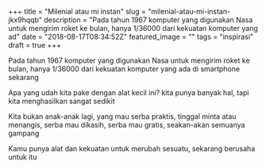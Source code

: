 +++
title = "Milenial atau mi instan"
slug = "milenial-atau-mi-instan-jkx9hqqb"
description = "Pada tahun 1967 komputer yang digunakan Nasa untuk mengirim roket ke bulan, hanya 1/36000 dari kekuatan komputer yang ad"
date = "2018-08-17T08:34:52Z"
featured_image = ""
tags = "inspirasi"
draft = true
+++ 
 
Pada tahun 1967 komputer yang digunakan Nasa untuk mengirim roket ke bulan, hanya 1/36000 dari kekuatan komputer yang ada di smartphone sekarang 

Apa yang udah kita pake dengan alat kecil ini? kita punya banyak hal, tapi kita menghasilkan sangat sedikit

Kita bukan anak-anak lagi, yang mau serba praktis, tinggal minta atau menangis, serba mau dikasih, serba mau gratis, seakan-akan semuanya gampang

Kamu punya alat dan kekuatan untuk merubah sesuatu, sekarang berusaha untuk itu